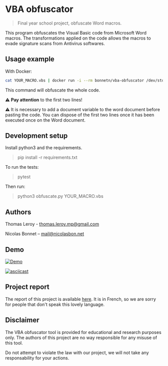 # VBA obfuscator
> Final year school project, obfuscate Word macros.

This program obfuscates the Visual Basic code from Microsoft Word macros. 
The transformations applied on the code allows the macros to evade signature scans from Antivirus softwares.

## Usage example

With Docker:

```sh 
cat YOUR_MACRO.vbs | docker run -i --rm bonnetn/vba-obfuscator /dev/stdin
```

This command will obfuscate the whole code. 

:warning: **Pay attention** to the first two lines! 

:warning: It is necessary to add a document variable to the word document before pasting the code.
You can dispose of the first two lines once it has been executed once on the Word document.

## Development setup

Install python3 and the requirements.

> pip install -r requirements.txt

To run the tests:
> pytest

Then run:
> python3 obfuscate.py YOUR_MACRO.vbs
## Authors

Thomas Leroy - thomas.leroy.mp@gmail.com

Nicolas Bonnet – mail@nicolasbon.net

## Demo

[![Demo](https://img.youtube.com/vi/AEkFpD6CHCw/0.jpg)](https://www.youtube.com/watch?v=AEkFpD6CHCw)

[![asciicast](https://asciinema.org/a/5Ptyf5oNGT7xtkZZvnqNDHMml.svg)](https://asciinema.org/a/5Ptyf5oNGT7xtkZZvnqNDHMml)

## Project report

The report of this project is available [here](https://lthomasmp.github.io/src/Report.pdf).
It is in French, so we are sorry for people that don't speak this lovely language.

## Disclaimer
The VBA obfuscator tool is provided for educational and research purposes only. 
The authors of this project are no way responsible for any misuse of this tool.

Do not attempt to violate the law with our project, we will not take any responsability for your actions.
